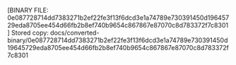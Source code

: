 [BINARY FILE: 0e087728714dd7383271b2ef22fe3f13f6dcd3e1a74789e730391450d19645729eda8705ee454d66fb2b8ef740b9654c867867e87070c8d783372f7c8301]
Stored copy: docs/converted-binary/0e087728714dd7383271b2ef22fe3f13f6dcd3e1a74789e730391450d19645729eda8705ee454d66fb2b8ef740b9654c867867e87070c8d783372f7c8301
